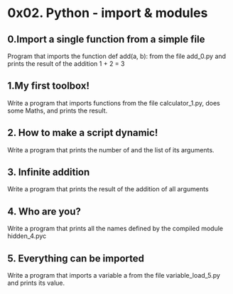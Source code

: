 # 0x02. Python - import & modules

## 0.Import a single function from a simple file
Program that imports the function def add(a, b): from the file add_0.py and prints the result of the addition 1 + 2 = 3

## 1.My first toolbox!
Write a program that imports functions from the file calculator_1.py, does some Maths, and prints the result.

## 2. How to make a script dynamic!
Write a program that prints the number of and the list of its arguments.

## 3. Infinite addition
Write a program that prints the result of the addition of all arguments

## 4. Who are you?
Write a program that prints all the names defined by the compiled module hidden_4.pyc

## 5. Everything can be imported
Write a program that imports a variable a from the file variable_load_5.py and prints its value.

